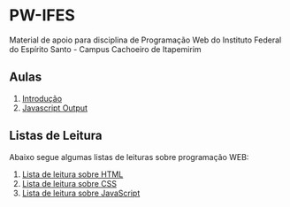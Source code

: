 # PW-IFES
Material de apoio para disciplina de Programação Web do Instituto Federal do Espírito Santo - Campus Cachoeiro de Itapemirim

## Aulas

1. [Introdução](html-aula-01.md)
2. [Javascript Output](js-aula-01.md)


## Listas de Leitura

Abaixo segue algumas listas de leituras sobre programação WEB:
1. [Lista de leitura sobre HTML](lista-html.md)
2. [Lista de leitura sobre CSS](lista-css.md)
3. [Lista de leitura sobre JavaScript](lista-javascript.md)



